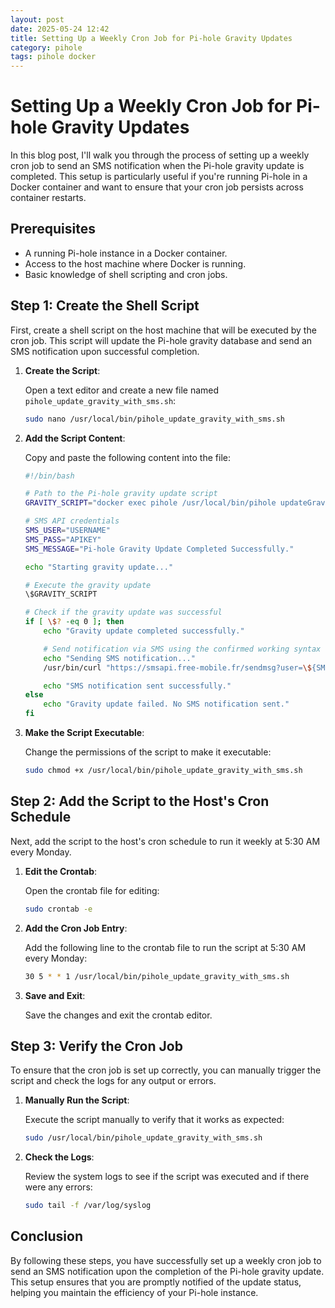 ```yaml
---
layout: post
date: 2025-05-24 12:42
title: Setting Up a Weekly Cron Job for Pi-hole Gravity Updates
category: pihole
tags: pihole docker
---
```

# Setting Up a Weekly Cron Job for Pi-hole Gravity Updates

In this blog post, I'll walk you through the process of setting up a weekly cron job to send an SMS notification when the Pi-hole gravity update is completed. This setup is particularly useful if you're running Pi-hole in a Docker container and want to ensure that your cron job persists across container restarts.

## Prerequisites

- A running Pi-hole instance in a Docker container.
- Access to the host machine where Docker is running.
- Basic knowledge of shell scripting and cron jobs.

## Step 1: Create the Shell Script

First, create a shell script on the host machine that will be executed by the cron job. This script will update the Pi-hole gravity database and send an SMS notification upon successful completion.

1. **Create the Script**:

   Open a text editor and create a new file named `pihole_update_gravity_with_sms.sh`:

   ```bash
   sudo nano /usr/local/bin/pihole_update_gravity_with_sms.sh
   ```
2. **Add the Script Content**:

    Copy and paste the following content into the file:

    ```bash
    #!/bin/bash

    # Path to the Pi-hole gravity update script
    GRAVITY_SCRIPT="docker exec pihole /usr/local/bin/pihole updateGravity"

    # SMS API credentials
    SMS_USER="USERNAME"
    SMS_PASS="APIKEY"
    SMS_MESSAGE="Pi-hole Gravity Update Completed Successfully."

    echo "Starting gravity update..."

    # Execute the gravity update
    \$GRAVITY_SCRIPT

    # Check if the gravity update was successful
    if [ \$? -eq 0 ]; then
        echo "Gravity update completed successfully."

        # Send notification via SMS using the confirmed working syntax
        echo "Sending SMS notification..."
        /usr/bin/curl "https://smsapi.free-mobile.fr/sendmsg?user=\${SMS_USER}&pass=\${SMS_PASS}&msg=\${SMS_MESSAGE}"

        echo "SMS notification sent successfully."
    else
        echo "Gravity update failed. No SMS notification sent."
    fi
    ```
3. **Make the Script Executable**:

    Change the permissions of the script to make it executable:

    ```bash
    sudo chmod +x /usr/local/bin/pihole_update_gravity_with_sms.sh
    ```
## Step 2: Add the Script to the Host's Cron Schedule
Next, add the script to the host's cron schedule to run it weekly at 5:30 AM every Monday.

1. **Edit the Crontab**:

    Open the crontab file for editing:

    ```bash
    sudo crontab -e
    ```
2. **Add the Cron Job Entry**:

    Add the following line to the crontab file to run the script at 5:30 AM every Monday:

    ```bash
    30 5 * * 1 /usr/local/bin/pihole_update_gravity_with_sms.sh
    ```
3. **Save and Exit**:

    Save the changes and exit the crontab editor.

## Step 3: Verify the Cron Job
To ensure that the cron job is set up correctly, you can manually trigger the script and check the logs for any output or errors.

1. **Manually Run the Script**:

    Execute the script manually to verify that it works as expected:

    ```bash
    sudo /usr/local/bin/pihole_update_gravity_with_sms.sh
    ```
2. **Check the Logs**:

    Review the system logs to see if the script was executed and if there were any errors:

    ```bash
    sudo tail -f /var/log/syslog
    ```

## Conclusion

By following these steps, you have successfully set up a weekly cron job to send an SMS notification upon the completion of the Pi-hole gravity update. This setup ensures that you are promptly notified of the update status, helping you maintain the efficiency of your Pi-hole instance.